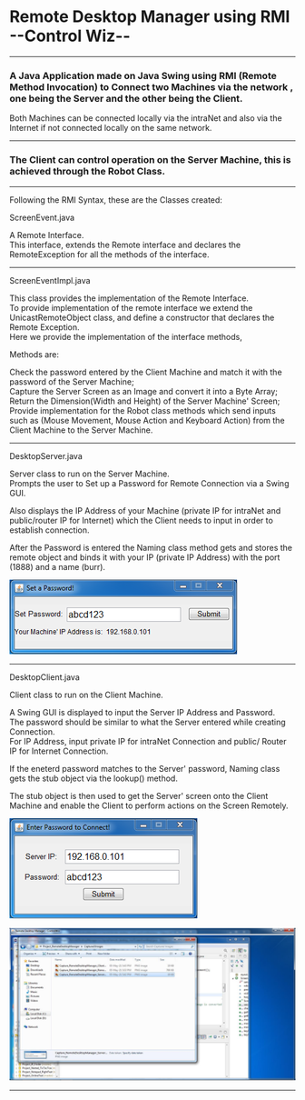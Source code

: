 # Remote Desktop Manager using RMI  --Control Wiz--
***

### A Java Application made on Java Swing using RMI (Remote Method Invocation) to Connect two Machines via the network , one being the Server and the other being the Client. 

Both Machines can be connected locally via the intraNet and also via the Internet if not connected locally on the same network.

---

### The Client can control operation on the Server Machine, this is achieved through the Robot Class.
---

Following the RMI Syntax, these are the Classes created:

ScreenEvent.java

A Remote Interface.\
This interface, extends the Remote interface and declares the RemoteException for all the methods of the interface.

---

ScreenEventImpl.java

This class provides the implementation of the Remote Interface.\
To provide implementation of the remote interface we extend the UnicastRemoteObject class, and define a constructor that declares the Remote Exception.\
Here we provide the implementation of the interface methods,
 
Methods are: 
 
Check the password entered by the Client Machine and match it with the password of the Server Machine;\
Capture the Server Screen as an Image and convert it into a Byte Array;\
Return the Dimension(Width and Height) of the Server Machine' Screen;\
Provide implementation for the Robot class methods which send inputs such as (Mouse Movement, Mouse Action and Keyboard Action) from the Client Machine to the Server Machine.

---

DesktopServer.java

Server class to run on the Server Machine.\
Prompts the user to Set up a Password for Remote Connection via a Swing GUI.

Also displays the IP Address of your Machine (private IP for intraNet and public/router IP for Internet) which the Client needs to input in order to establish connection.

After the Password is entered the Naming class method gets and stores the remote object and binds it with your IP (private IP Address) with the port (1888) and a name (burr).

![Capture_RemoteDesktopManager_ServerPassword.PNG](https://github.com/04xRaynal/RemoteDesktopManager_JavaRMI_--Control_Wiz--/blob/798d1b2720da6fd81883ad8e6445e343e170d39d/Captured%20Images/Capture_RemoteDesktopManager_ServerPassword.PNG)

---

DesktopClient.java

Client class to run on the Client Machine.
 
A Swing GUI is displayed to input the Server IP Address and Password. \
The password should be similar to what the Server entered while creating Connection.\
For IP Address, input private IP for intraNet Connection and public/ Router IP for Internet Connection.
 
If the eneterd password matches to the Server' password, Naming class gets the stub object via the lookup() method.
 
The stub object is then used to get the Server' screen onto the Client Machine and enable the Client to perform actions on the Screen Remotely.

![Capture_RemoteDesktopManager_ClientConnection.PNG](https://github.com/04xRaynal/RemoteDesktopManager_JavaRMI_--Control_Wiz--/blob/798d1b2720da6fd81883ad8e6445e343e170d39d/Captured%20Images/Capture_RemoteDesktopManager_ClientConnection.PNG)

![Capture_RemoteDesktopManager_RemoteScreen.PNG](https://github.com/04xRaynal/RemoteDesktopManager_JavaRMI_--Control_Wiz--/blob/798d1b2720da6fd81883ad8e6445e343e170d39d/Captured%20Images/Capture_RemoteDesktopManager_RemoteScreen.PNG)

---
